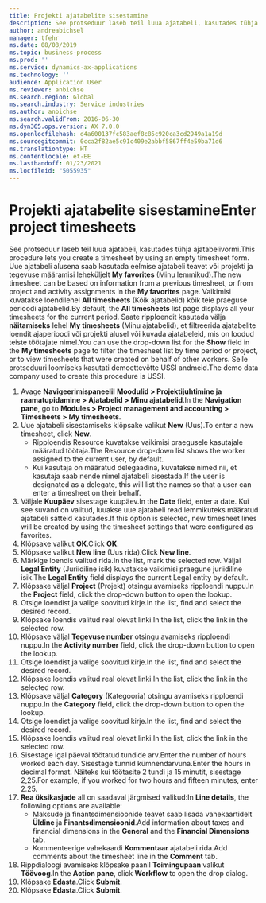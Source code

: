 ```yaml
---
title: Projekti ajatabelite sisestamine
description: See protseduur laseb teil luua ajatabeli, kasutades tühja ajatabelivormi.
author: andreabichsel
manager: tfehr
ms.date: 08/08/2019
ms.topic: business-process
ms.prod: ''
ms.service: dynamics-ax-applications
ms.technology: ''
audience: Application User
ms.reviewer: anbichse
ms.search.region: Global
ms.search.industry: Service industries
ms.author: anbichse
ms.search.validFrom: 2016-06-30
ms.dyn365.ops.version: AX 7.0.0
ms.openlocfilehash: d4a600137fc583aef8c85c920ca3cd2949a1a19d
ms.sourcegitcommit: 0cca2f82ae5c91c409e2abbf5867ff4e59ba71d6
ms.translationtype: HT
ms.contentlocale: et-EE
ms.lasthandoff: 01/23/2021
ms.locfileid: "5055935"
---
```

# <a name="enter-project-timesheets"></a><span data-ttu-id="91f4e-103">Projekti ajatabelite sisestamine</span><span class="sxs-lookup"><span data-stu-id="91f4e-103">Enter project timesheets</span></span>

<span data-ttu-id="91f4e-104">See protseduur laseb teil luua ajatabeli, kasutades tühja ajatabelivormi.</span><span class="sxs-lookup"><span data-stu-id="91f4e-104">This procedure lets you create a timesheet by using an empty timesheet form.</span></span> <span data-ttu-id="91f4e-105">Uue ajatabeli alusena saab kasutada eelmise ajatabeli teavet või projekti ja tegevuse määramisi leheküljelt **My favorites** (Minu lemmikud).</span><span class="sxs-lookup"><span data-stu-id="91f4e-105">The new timesheet can be based on information from a previous timesheet, or from project and activity assignments in the **My favorites** page.</span></span> <span data-ttu-id="91f4e-106">Vaikimisi kuvatakse loendilehel **All timesheets** (Kõik ajatabelid) kõik teie praeguse perioodi ajatabelid.</span><span class="sxs-lookup"><span data-stu-id="91f4e-106">By default, the **All timesheets** list page displays all your timesheets for the current period.</span></span> <span data-ttu-id="91f4e-107">Saate ripploendit kasutada välja **näitamiseks** lehel **My timesheets** (Minu ajatabelid), et filtreerida ajatabelite loendit ajaperioodi või projekti alusel või kuvada ajatabeleid, mis on loodud teiste töötajate nimel.</span><span class="sxs-lookup"><span data-stu-id="91f4e-107">You can use the drop-down list for the **Show** field in the **My timesheets** page to filter the timesheet list by time period or project, or to view timesheets that were created on behalf of other workers.</span></span> <span data-ttu-id="91f4e-108">Selle protseduuri loomiseks kasutati demoettevõtte USSI andmeid.</span><span class="sxs-lookup"><span data-stu-id="91f4e-108">The demo data company used to create this procedure is USSI.</span></span>  

1. <span data-ttu-id="91f4e-109">Avage **Navigeerimispaneelil** **Moodulid > Projektijuhtimine ja raamatupidamine > Ajatabelid > Minu ajatabelid**.</span><span class="sxs-lookup"><span data-stu-id="91f4e-109">In the **Navigation pane**, go to **Modules > Project management and accounting > Timesheets > My timesheets**.</span></span>
2. <span data-ttu-id="91f4e-110">Uue ajatabeli sisestamiseks klõpsake valikut **New** (Uus).</span><span class="sxs-lookup"><span data-stu-id="91f4e-110">To enter a new timesheet, click **New**.</span></span>
    - <span data-ttu-id="91f4e-111">Ripploendis Resource kuvatakse vaikimisi praegusele kasutajale määratud töötaja.</span><span class="sxs-lookup"><span data-stu-id="91f4e-111">The Resource drop-down list shows the worker assigned to the current user, by default.</span></span>  
    - <span data-ttu-id="91f4e-112">Kui kasutaja on määratud delegaadina, kuvatakse nimed nii, et kasutaja saab nende nimel ajatabeli sisestada.</span><span class="sxs-lookup"><span data-stu-id="91f4e-112">If the user is designated as a delegate, this will list the names so that a user can enter a timesheet on their behalf.</span></span>  
3. <span data-ttu-id="91f4e-113">Väljale **Kuupäev** sisestage kuupäev.</span><span class="sxs-lookup"><span data-stu-id="91f4e-113">In the **Date** field, enter a date.</span></span> <span data-ttu-id="91f4e-114">Kui see suvand on valitud, luuakse uue ajatabeli read lemmikuteks määratud ajatabeli sätteid kasutades.</span><span class="sxs-lookup"><span data-stu-id="91f4e-114">If this option is selected, new timesheet lines will be created by using the timesheet settings that were configured as favorites.</span></span>  
4. <span data-ttu-id="91f4e-115">Klõpsake valikut **OK**.</span><span class="sxs-lookup"><span data-stu-id="91f4e-115">Click **OK**.</span></span>
5. <span data-ttu-id="91f4e-116">Klõpsake valikut **New line** (Uus rida).</span><span class="sxs-lookup"><span data-stu-id="91f4e-116">Click **New line**.</span></span>
6. <span data-ttu-id="91f4e-117">Märkige loendis valitud rida.</span><span class="sxs-lookup"><span data-stu-id="91f4e-117">In the list, mark the selected row.</span></span> <span data-ttu-id="91f4e-118">Väljal **Legal Entity** (Juriidiline isik) kuvatakse vaikimisi praegune juriidiline isik.</span><span class="sxs-lookup"><span data-stu-id="91f4e-118">The **Legal Entity** field displays the current Legal entity by default.</span></span>   
7. <span data-ttu-id="91f4e-119">Klõpsake väljal **Project** (Projekt) otsingu avamiseks ripploendi nuppu.</span><span class="sxs-lookup"><span data-stu-id="91f4e-119">In the **Project** field, click the drop-down button to open the lookup.</span></span>
8. <span data-ttu-id="91f4e-120">Otsige loendist ja valige soovitud kirje.</span><span class="sxs-lookup"><span data-stu-id="91f4e-120">In the list, find and select the desired record.</span></span>
9. <span data-ttu-id="91f4e-121">Klõpsake loendis valitud real olevat linki.</span><span class="sxs-lookup"><span data-stu-id="91f4e-121">In the list, click the link in the selected row.</span></span>
10. <span data-ttu-id="91f4e-122">Klõpsake väljal **Tegevuse number** otsingu avamiseks ripploendi nuppu.</span><span class="sxs-lookup"><span data-stu-id="91f4e-122">In the **Activity number** field, click the drop-down button to open the lookup.</span></span>
11. <span data-ttu-id="91f4e-123">Otsige loendist ja valige soovitud kirje.</span><span class="sxs-lookup"><span data-stu-id="91f4e-123">In the list, find and select the desired record.</span></span>
12. <span data-ttu-id="91f4e-124">Klõpsake loendis valitud real olevat linki.</span><span class="sxs-lookup"><span data-stu-id="91f4e-124">In the list, click the link in the selected row.</span></span>
13. <span data-ttu-id="91f4e-125">Klõpsake väljal **Category** (Kategooria) otsingu avamiseks ripploendi nuppu.</span><span class="sxs-lookup"><span data-stu-id="91f4e-125">In the **Category** field, click the drop-down button to open the lookup.</span></span>
14. <span data-ttu-id="91f4e-126">Otsige loendist ja valige soovitud kirje.</span><span class="sxs-lookup"><span data-stu-id="91f4e-126">In the list, find and select the desired record.</span></span>
15. <span data-ttu-id="91f4e-127">Klõpsake loendis valitud real olevat linki.</span><span class="sxs-lookup"><span data-stu-id="91f4e-127">In the list, click the link in the selected row.</span></span>
16. <span data-ttu-id="91f4e-128">Sisestage igal päeval töötatud tundide arv.</span><span class="sxs-lookup"><span data-stu-id="91f4e-128">Enter the number of hours worked each day.</span></span> <span data-ttu-id="91f4e-129">Sisestage tunnid kümnendarvuna.</span><span class="sxs-lookup"><span data-stu-id="91f4e-129">Enter the hours in decimal format.</span></span> <span data-ttu-id="91f4e-130">Näiteks kui töötasite 2 tundi ja 15 minutit, sisestage 2,25.</span><span class="sxs-lookup"><span data-stu-id="91f4e-130">For example, if you worked for two hours and fifteen minutes, enter 2.25.</span></span>   
17. <span data-ttu-id="91f4e-131">**Rea üksikasjade** all on saadaval järgmised valikud:</span><span class="sxs-lookup"><span data-stu-id="91f4e-131">In **Line details**, the following options are available:</span></span>
    - <span data-ttu-id="91f4e-132">Maksude ja finantsdimensioonide teavet saab lisada vahekaartidelt **Üldine** ja **Finantsdimensioonid**.</span><span class="sxs-lookup"><span data-stu-id="91f4e-132">Add information about taxes and financial dimensions in the **General** and the **Financial Dimensions** tab.</span></span>
    - <span data-ttu-id="91f4e-133">Kommenteerige vahekaardi **Kommentaar** ajatabeli rida.</span><span class="sxs-lookup"><span data-stu-id="91f4e-133">Add comments about the timesheet line in the **Comment** tab.</span></span>
20. <span data-ttu-id="91f4e-134">Rippdialoogi avamiseks klõpsake paanil **Toimingupaan** valikut **Töövoog**.</span><span class="sxs-lookup"><span data-stu-id="91f4e-134">In the **Action pane**, click **Workflow** to open the drop dialog.</span></span>
21. <span data-ttu-id="91f4e-135">Klõpsake **Edasta**.</span><span class="sxs-lookup"><span data-stu-id="91f4e-135">Click **Submit**.</span></span>
22. <span data-ttu-id="91f4e-136">Klõpsake **Edasta**.</span><span class="sxs-lookup"><span data-stu-id="91f4e-136">Click **Submit**.</span></span>

